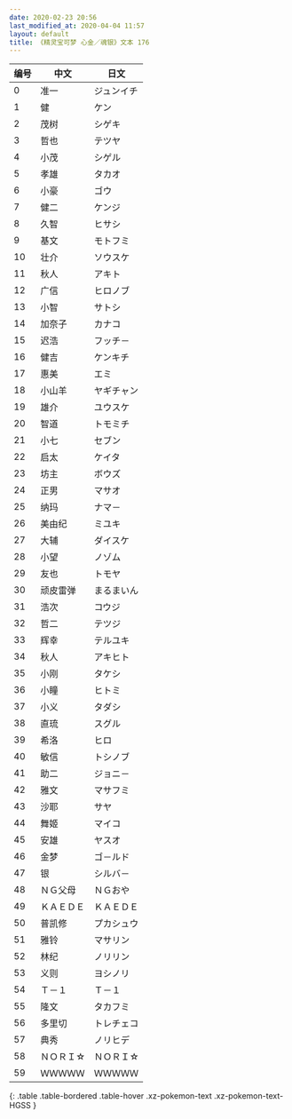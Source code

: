 ```yaml
---
date: 2020-02-23 20:56
last_modified_at: 2020-04-04 11:57
layout: default
title: 《精灵宝可梦 心金／魂银》文本 176
---
```

| 编号 | 中文 | 日文 |
| ---- | ---- | ---- |
| 0 | 准一 | ジュンイチ |
| 1 | 健 | ケン |
| 2 | 茂树 | シゲキ |
| 3 | 哲也 | テツヤ |
| 4 | 小茂 | シゲル |
| 5 | 孝雄 | タカオ |
| 6 | 小豪 | ゴウ |
| 7 | 健二 | ケンジ |
| 8 | 久智 | ヒサシ |
| 9 | 基文 | モトフミ |
| 10 | 壮介 | ソウスケ |
| 11 | 秋人 | アキト |
| 12 | 广信 | ヒロノブ |
| 13 | 小智 | サトシ |
| 14 | 加奈子 | カナコ |
| 15 | 迟浩 | フッチ－ |
| 16 | 健吉 | ケンキチ |
| 17 | 惠美 | エミ |
| 18 | 小山羊 | ヤギチャン |
| 19 | 雄介 | ユウスケ |
| 20 | 智道 | トモミチ |
| 21 | 小七 | セブン |
| 22 | 启太 | ケイタ |
| 23 | 坊主 | ボウズ |
| 24 | 正男 | マサオ |
| 25 | 纳玛 | ナマ－ |
| 26 | 美由纪 | ミユキ |
| 27 | 大辅 | ダイスケ |
| 28 | 小望 | ノゾム |
| 29 | 友也 | トモヤ |
| 30 | 顽皮雷弹 | まるまいん |
| 31 | 浩次 | コウジ |
| 32 | 哲二 | テツジ |
| 33 | 辉幸 | テルユキ |
| 34 | 秋人 | アキヒト |
| 35 | 小刚 | タケシ |
| 36 | 小瞳 | ヒトミ |
| 37 | 小义 | タダシ |
| 38 | 直琉 | スグル |
| 39 | 希洛 | ヒロ |
| 40 | 敏信 | トシノブ |
| 41 | 助二 | ジョニ－ |
| 42 | 雅文 | マサフミ |
| 43 | 沙耶 | サヤ |
| 44 | 舞姬 | マイコ |
| 45 | 安雄 | ヤスオ |
| 46 | 金梦 | ゴ－ルド |
| 47 | 银 | シルバ－ |
| 48 | ＮＧ父母 | ＮＧおや |
| 49 | ＫＡＥＤＥ | ＫＡＥＤＥ |
| 50 | 普凯修 | プカシュウ |
| 51 | 雅铃 | マサリン |
| 52 | 林纪 | ノリリン |
| 53 | 义则 | ヨシノリ |
| 54 | Ｔ－１ | Ｔ－１ |
| 55 | 隆文 | タカフミ |
| 56 | 多里切 | トレチェコ |
| 57 | 典秀 | ノリヒデ |
| 58 | ＮＯＲＩ☆ | ＮＯＲＩ☆ |
| 59 | ＷＷＷＷＷ | ＷＷＷＷＷ |
{: .table .table-bordered .table-hover .xz-pokemon-text .xz-pokemon-text-HGSS }